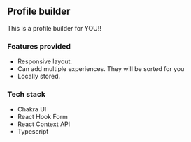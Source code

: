 ## Profile builder

This is a profile builder for YOU!!

### Features provided

- Responsive layout.
- Can add multiple experiences. They will be sorted for you
- Locally stored.

### Tech stack

- Chakra UI
- React Hook Form
- React Context API
- Typescript
